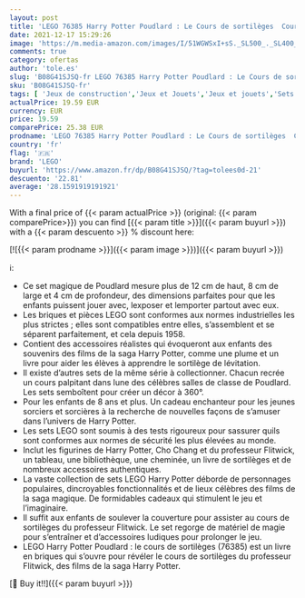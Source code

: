 ```yaml
---
layout: post
title: 'LEGO 76385 Harry Potter Poudlard : Le Cours de sortilèges  Cours de Magie  Livre de Collection  Mallette de Voyage  Jeu transportable'
date: 2021-12-17 15:29:26
image: 'https://m.media-amazon.com/images/I/51WGWSxI+sS._SL500_._SL400_.jpg'
comments: true
category: ofertas
author: 'tole.es'
slug: 'B08G41SJSQ-fr LEGO 76385 Harry Potter Poudlard : Le Cours de sortilèges...'
sku: 'B08G41SJSQ-fr'
tags: [ 'Jeux de construction','Jeux et Jouets','Jeux et jouets','Sets de jeux de construction','lego', ]
actualPrice: 19.59 EUR
currency: EUR
price: 19.59
comparePrice: 25.38 EUR
prodname: 'LEGO 76385 Harry Potter Poudlard : Le Cours de sortilèges  Cours de Magie  Livre de Collection  Mallette de Voyage  Jeu transportable'
country: 'fr'
flag: '🇫🇷'
brand: 'LEGO'
buyurl: 'https://www.amazon.fr/dp/B08G41SJSQ/?tag=tolees0d-21'
descuento: '22.81'
average: '28.1591919191921'
---
```


With a final price of {{< param actualPrice >}} (original: {{< param comparePrice>}}) you can find [{{< param title >}}]({{< param buyurl >}}) with a  {{< param descuento >}} % discount here:

[![{{< param prodname >}}]({{< param image >}})]({{< param buyurl >}})

ℹ️:

- Ce set magique de Poudlard mesure plus de 12 cm de haut, 8 cm de large et 4 cm de profondeur, des dimensions parfaites pour que les enfants puissent jouer avec, lexposer et lemporter partout avec eux.
- Les briques et pièces LEGO sont conformes aux normes industrielles les plus strictes ; elles sont compatibles entre elles, s’assemblent et se séparent parfaitement, et cela depuis 1958.
- Contient des accessoires réalistes qui évoqueront aux enfants des souvenirs des films de la saga Harry Potter, comme une plume et un livre pour aider les élèves à apprendre le sortilège de lévitation.
- Il existe d’autres sets de la même série à collectionner. Chacun recrée un cours palpitant dans lune des célèbres salles de classe de Poudlard. Les sets semboîtent pour créer un décor à 360°.
- Pour les enfants de 8 ans et plus. Un cadeau enchanteur pour les jeunes sorciers et sorcières à la recherche de nouvelles façons de s’amuser dans l’univers de Harry Potter.
- Les sets LEGO sont soumis à des tests rigoureux pour sassurer quils sont conformes aux normes de sécurité les plus élevées au monde.
- Inclut les figurines de Harry Potter, Cho Chang et du professeur Flitwick, un tableau, une bibliothèque, une cheminée, un livre de sortilèges et de nombreux accessoires authentiques.
- La vaste collection de sets LEGO Harry Potter déborde de personnages populaires, dincroyables fonctionnalités et de lieux célèbres des films de la saga magique. De formidables cadeaux qui stimulent le jeu et l’imaginaire.
- Il suffit aux enfants de soulever la couverture pour assister au cours de sortilèges du professeur Flitwick. Le set regorge de matériel de magie pour s’entraîner et d’accessoires ludiques pour prolonger le jeu.
- LEGO Harry Potter Poudlard : le cours de sortilèges (76385) est un livre en briques qui s’ouvre pour révéler le cours de sortilèges du professeur Flitwick, des films de la saga Harry Potter.

[🛒 Buy it!!]({{< param buyurl >}})
